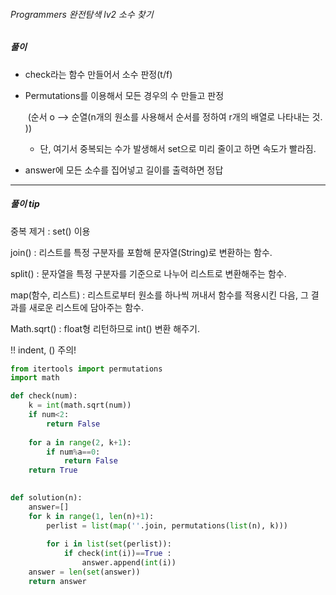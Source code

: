 ###### Programmers 완전탐색 lv2 소수 찾기



##### 풀이

- check라는 함수 만들어서 소수 판정(t/f)

- Permutations를 이용해서 모든 경우의 수 만들고 판정 

  ​	(순서 o --> 순열(n개의 원소를 사용해서 순서를 정하여 r개의 배열로 나타내는 것. ))

  - 단, 여기서 중복되는 수가 발생해서 set으로 미리 줄이고 하면 속도가 빨라짐.

- answer에 모든 소수를 집어넣고 길이를 출력하면 정답

---

##### 풀이 tip

중복 제거 : set() 이용

join() :  리스트를 특정 구분자를 포함해 문자열(String)로 변환하는 함수.

split() : 문자열을 특정 구분자를 기준으로 나누어 리스트로 변환해주는 함수.

map(함수, 리스트) : 리스트로부터 원소를 하나씩 꺼내서 함수를 적용시킨 다음, 그 결과를 새로운 리스트에 담아주는 함수.

Math.sqrt() : float형 리턴하므로 int() 변환 해주기.

!! indent, () 주의!

```` python
from itertools import permutations
import math

def check(num):
    k = int(math.sqrt(num))
    if num<2:
        return False
    
    for a in range(2, k+1):
        if num%a==0: 
            return False
    return True
    

def solution(n):
    answer=[]
    for k in range(1, len(n)+1):
        perlist = list(map(''.join, permutations(list(n), k)))
    
        for i in list(set(perlist)):
            if check(int(i))==True :
                answer.append(int(i))
    answer = len(set(answer))
    return answer
````



